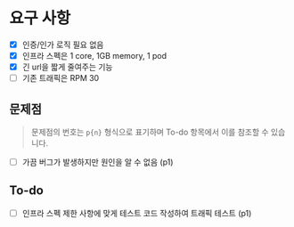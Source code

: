 # 요구 사항

- [x] 인증/인가 로직 필요 없음
- [x] 인프라 스펙은 1 core, 1GB memory, 1 pod
- [x] 긴 url을 짧게 줄여주는 기능
- [ ] 기존 트래픽은 RPM 30

## 문제점

> 문제점의 번호는 `p{n}` 형식으로 표기하며 To-do 항목에서 이를 참조할 수 있습니다.

- [ ] 가끔 버그가 발생하지만 원인을 알 수 없음 (p1)

## To-do

- [ ] 인프라 스펙 제한 사항에 맞게 테스트 코드 작성하여 트래픽 테스트 (p1)


